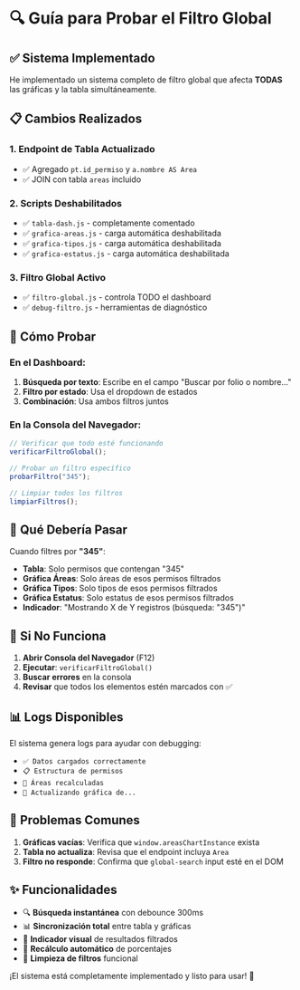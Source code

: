 # 🔍 Guía para Probar el Filtro Global

## ✅ Sistema Implementado

He implementado un sistema completo de filtro global que afecta **TODAS** las gráficas y la tabla simultáneamente.

## 📋 Cambios Realizados

### 1. **Endpoint de Tabla Actualizado**

- ✅ Agregado `pt.id_permiso` y `a.nombre AS Area`
- ✅ JOIN con tabla `areas` incluido

### 2. **Scripts Deshabilitados**

- ✅ `tabla-dash.js` - completamente comentado
- ✅ `grafica-areas.js` - carga automática deshabilitada
- ✅ `grafica-tipos.js` - carga automática deshabilitada
- ✅ `grafica-estatus.js` - carga automática deshabilitada

### 3. **Filtro Global Activo**

- ✅ `filtro-global.js` - controla TODO el dashboard
- ✅ `debug-filtro.js` - herramientas de diagnóstico

## 🧪 Cómo Probar

### En el Dashboard:

1. **Búsqueda por texto**: Escribe en el campo "Buscar por folio o nombre..."
2. **Filtro por estado**: Usa el dropdown de estados
3. **Combinación**: Usa ambos filtros juntos

### En la Consola del Navegador:

```javascript
// Verificar que todo esté funcionando
verificarFiltroGlobal();

// Probar un filtro específico
probarFiltro("345");

// Limpiar todos los filtros
limpiarFiltros();
```

## 🎯 Qué Debería Pasar

Cuando filtres por **"345"**:

- **Tabla**: Solo permisos que contengan "345"
- **Gráfica Áreas**: Solo áreas de esos permisos filtrados
- **Gráfica Tipos**: Solo tipos de esos permisos filtrados
- **Gráfica Estatus**: Solo estatus de esos permisos filtrados
- **Indicador**: "Mostrando X de Y registros (búsqueda: "345")"

## 🐛 Si No Funciona

1. **Abrir Consola del Navegador** (F12)
2. **Ejecutar**: `verificarFiltroGlobal()`
3. **Buscar errores** en la consola
4. **Revisar** que todos los elementos estén marcados con ✅

## 📊 Logs Disponibles

El sistema genera logs para ayudar con debugging:

- `✅ Datos cargados correctamente`
- `📋 Estructura de permisos`
- `🏢 Áreas recalculadas`
- `🔄 Actualizando gráfica de...`

## 🚨 Problemas Comunes

1. **Gráficas vacías**: Verifica que `window.areasChartInstance` exista
2. **Tabla no actualiza**: Revisa que el endpoint incluya `Area`
3. **Filtro no responde**: Confirma que `global-search` input esté en el DOM

## ✨ Funcionalidades

- 🔍 **Búsqueda instantánea** con debounce 300ms
- 📊 **Sincronización total** entre tabla y gráficas
- 🎨 **Indicador visual** de resultados filtrados
- 🔄 **Recálculo automático** de porcentajes
- 🧹 **Limpieza de filtros** funcional

¡El sistema está completamente implementado y listo para usar! 🎉
